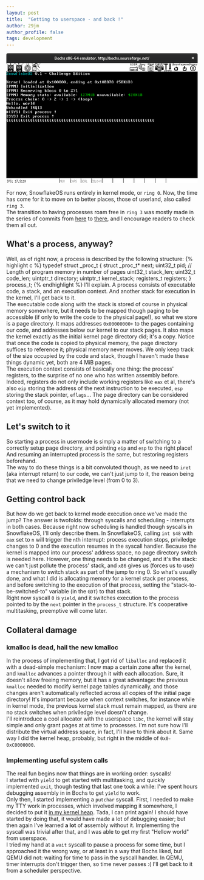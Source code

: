 ```yaml
---
layout: post
title:  "Getting to userspace - and back !"
author: 29jm
author_profile: false
tags: development
---
```


![userspace!](/assets/userspace.png)

For now, SnowflakeOS runs entirely in kernel mode, or `ring 0`. Now, the time has come for
it to move on to better places, those of userland, also called `ring 3`.  
The transition to having processes roam free in `ring 3` was mostly made in the
series of commits from [here][commit a] to [there][commit b], and I encourage readers
to check them all out.

## What's a process, anyway?

Well, as of right now, a process is described by the following structure:
{% highlight c %}
typedef struct _proc_t {
    struct _proc_t* next;
    uint32_t pid;
    // Length of program memory in number of pages
    uint32_t stack_len;
    uint32_t code_len;
    uintptr_t directory;
    uintptr_t kernel_stack;
    registers_t registers;
} process_t;
{% endhighlight %}
I'll explain. A process consists of executable code, a stack, and an execution
context. And another stack for execution in the kernel, I'll get back to it.  
The executable code along with the stack is stored of course in physical memory
somewhere, but it needs to be mapped though paging to be accessible (if only to
write the code to the physical page!), so what we store is a page directory. It
maps addresses `0x00000000+` to the pages containing our code, and addresses
below our kernel to our stack pages. It also maps the kernel exactly as the
initial kernel page directory did; it's a copy. Notice that once the code is
copied to physical memory, the page directory suffices to reference it; physical
memory never moves. We only keep track of the size occupied by the code and stack,
though I haven't made these things dynamic yet, both are 4 MiB pages.  
The execution context consists of basically one thing: the process' registers, to
the surprise of no one who has written assembly before. Indeed, registers do not
only include working registers like `eax` et al, there's also `eip` storing the
address of the next instruction to be executed, `esp` storing the stack pointer,
`eflags`... The page directory can be considered context too, of course, as it
may hold dynamically allocated memory (not yet implemented).

## Let's switch to it

So starting a process in usermode is simply a matter of switching to a correctly
setup page directory, and pointing `eip` and `esp` to the right place! And
resuming an interrupted process is the same, but restoring registers beforehand.  
The way to do these things is a bit convoluted though, as we need to `iret` (aka
interrupt return) to our code, we can't just jump to it, the reason being that we
need to change priviledge level (from 0 to 3).

## Getting control back

But how do we get back to kernel mode execution once we've made the jump? The
answer is twofolds: through syscalls and scheduling - interrupts in both cases.
Because right now scheduling is handled though syscalls in SnowflakeOS, I'll
only describe them. In SnowflakeOS, calling `int $48` with `eax` set to `n` will
trigger the `n`th interrupt: process execution stops, priviledge changes to 0 and
the execution resumes in the syscall handler. Because the kernel is mapped into
our process' address space, no page directory switch is needed here. However, one
thing needs to be changed, and it's the stack: we can't just pollute the process'
stack, and `x86` gives us (forces us to use) a mechanism to switch stack as part
of the jump to ring 0. So what's usually done, and what I did is allocating
memory for a kernel stack per process, and before switching to the execution of
that process, setting the "stack-to-be-switched-to" variable (in the `GDT`) to
that stack.  
Right now syscall `0` is `yield`, and it switches execution to the process pointed
to by the `next` pointer in the `process_t` structure. It's cooperative
multitasking, preemptive will come later.

## Collateral damage

### kmalloc is dead, hail the new kmalloc

In the process of implementing that, I got rid of `liballoc` and replaced it with
a dead-simple mechanism: I now map a certain zone after the kernel, and `kmalloc`
advances a pointer through it with each allocation. Sure, it doesn't allow freeing
memory, but it has a great advantage: the previous `kmalloc` needed to modify
kernel page tables dynamically, and those changes aren't automatically reflected
across all copies of the initial page directory! It's important because when
context switches, for instance while in kernel mode, the previous kernel stack
must remain mapped, as there are no stack switches when priviledge level doesn't
change.  
I'll reintroduce a cool allocator with the userspace `libc`, the kernel
will stay simple and only grant pages at at time to processes. I'm not sure how
I'll distribute the virtual address space, in fact, I'll have to think about it.
Same way I did the kernel heap, probably, but right in the middle of
`0x0-0xC0000000`.

### Implementing useful system calls

The real fun begins now that things are in working order: syscalls!  
I started with `yield` to get started with multitasking, and quickly implemented
`exit`, though testing that last one took a while: I've spent hours debugging 
assembly in in Bochs to get `yield` to work.  
Only then, I started implementing a `putchar` syscall. First, I needed to make my
TTY work in processes, which involved mapping it somewhere, I decided to put it
[in my kernel heap][tty remap]. Tada, I can print again! I should have started
by doing that, it would have made a lot of debugging easier; but then again I've
learned __a lot__ of assembly without it. Implementing the syscall was trivial
after that, and I was able to get my first "Hellow world" from userspace.  
I tried my hand at a `wait` syscall to pause a process for some time, but I
approached it the wrong way, or at least in a way that Bochs liked, but QEMU did
not: waiting for time to pass in the syscall handler. In QEMU, timer interrupts
don't trigger then, so time never passes :( I'll get back to it from a scheduler
perspective.

[commit a]: https://github.com/29jm/SnowflakeOS/commit/a0af7081f44b3c746e661f1e5488ccb06073fa5a
[commit b]: https://github.com/29jm/SnowflakeOS/commit/3ed963cc8847f6ed92ac83c5220190600131f2c3
[tty remap]: https://github.com/29jm/SnowflakeOS/blob/36fc37d92dac7e248fb2863ba09a80813ff0e5d5/kernel/src/mem/paging.c#L41-L48